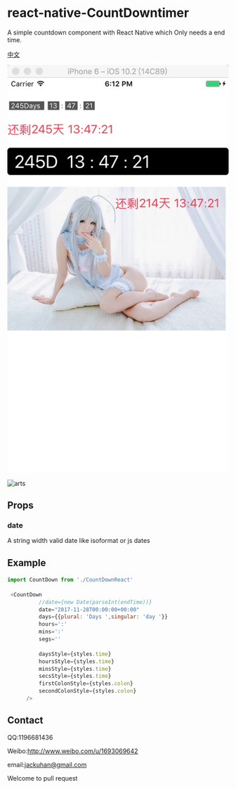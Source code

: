 # react-native-CountDowntimer
A simple countdown component with React Native which Only needs a end time.

[中文](https://github.com/jackuhan/react-native-CountDowntimer/blob/master/README-CH.md)

<img src="art.png" alt="art">

![arts](https://github.com/jackuhan/react-native-CountDowntimer/blob/master/art.png)

## Props
### date
A string width valid date like isoformat or js dates

## Example
``` javascript
import CountDown from './CountDownReact'

 <CountDown
          //date={new Date(parseInt(endTime))}
          date="2017-11-28T00:00:00+00:00"
          days={{plural: 'Days ',singular: 'day '}}
          hours=':'
          mins=':'
          segs=''

          daysStyle={styles.time}
          hoursStyle={styles.time}
          minsStyle={styles.time}
          secsStyle={styles.time}
          firstColonStyle={styles.colon}
          secondColonStyle={styles.colon}
      />

```

## Contact

QQ:1196681436

Weibo:http://www.weibo.com/u/1693069642

email:jackuhan@gmail.com

Welcome to pull request

